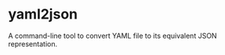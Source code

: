 yaml2json
=========

A command-line tool to convert YAML file to its equivalent JSON representation.